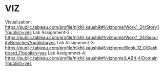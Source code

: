 # VIZ
Visualization: https://public.tableau.com/profile/nikhil.kaushik#!/vizhome/Work1_24/Story1?publish=yes
Lab Assignment-2 : https://public.tableau.com/profile/nikhil.kaushik#!/vizhome/Work1_24/SecurityBreaches?publish=yes
Lab Assignment-3: https://public.tableau.com/profile/nikhil.kaushik#!/vizhome/Book_12_0/Dashboard_1?publish=yes
Lab Assignmnet-4: https://public.tableau.com/profile/nikhil.kaushik#!/vizhome/LAB4_4/Domain?publish=yes
